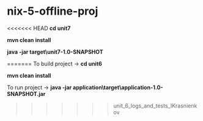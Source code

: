# nix-5-offline-proj
<<<<<<< HEAD
**cd unit7**

**mvn clean install**

**java -jar target\unit7-1.0-SNAPSHOT**


=======
To build project -> 
**cd unit6**

**mvn clean install**

To run project -> **java -jar application\target\application-1.0-SNAPSHOT.jar**
>>>>>>> unit_6_logs_and_tests_IKrasnienkov
